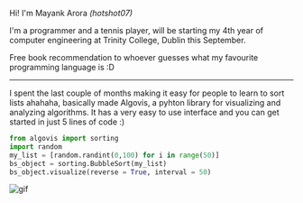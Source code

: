Hi! I'm Mayank Arora *(hotshot07)* 

I'm a programmer and a tennis player, will be starting my 4th year of computer engineering at Trinity College, Dublin this September.

Free book recommendation to whoever guesses what my favourite programming language is :D

*** 

I spent the last couple of months making it easy for people to learn to sort lists ahahaha, basically made Algovis, a pyhton library for visualizing and analyzing algorithms. It has a very easy to use interface and you can get started in just 5 lines of code :)

```python
from algovis import sorting
import random
my_list = [random.randint(0,100) for i in range(50)]
bs_object = sorting.BubbleSort(my_list)
bs_object.visualize(reverse = True, interval = 50)
```
![gif](https://media.giphy.com/media/YlGtmFs8h0azrzW9e2/giphy.gif)
